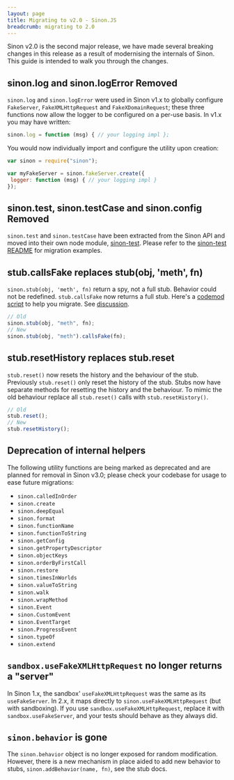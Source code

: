 ```yaml
---
layout: page
title: Migrating to v2.0 - Sinon.JS
breadcrumb: migrating to 2.0
---
```


Sinon v2.0 is the second major release, we have made several breaking changes in this release as a result of modernising the internals of Sinon. This guide is intended to walk you through the changes.

## sinon.log and sinon.logError Removed

`sinon.log` and `sinon.logError` were used in Sinon v1.x to globally configure `FakeServer`, `FakeXMLHttpRequest` and `FakeXDomainRequest`; these three functions now allow the logger to be configured on a per-use basis. In v1.x you may have written:

```js
sinon.log = function (msg) { // your logging impl };
```

You would now individually import and configure the utility upon creation:

```js
var sinon = require("sinon");

var myFakeServer = sinon.fakeServer.create({
 logger: function (msg) { // your logging impl }
});
```

## sinon.test, sinon.testCase and sinon.config Removed

`sinon.test` and `sinon.testCase` have been extracted from the Sinon API and moved into their own node module, [sinon-test](https://www.npmjs.com/package/sinon-test). Please refer to the [sinon-test README](https://github.com/sinonjs/sinon-test/blob/master/README.md) for migration examples.

## stub.callsFake replaces stub(obj, 'meth', fn)

`sinon.stub(obj, 'meth', fn)` return a spy, not a full stub. Behavior could not be redefined. `stub.callsFake`
now returns a full stub. Here's a [codemod script](https://github.com/hurrymaplelad/sinon-codemod) to help you migrate.
See [discussion](https://github.com/sinonjs/sinon/pull/823).

```js
// Old
sinon.stub(obj, "meth", fn);
// New
sinon.stub(obj, "meth").callsFake(fn);
```

## stub.resetHistory replaces stub.reset

`stub.reset()` now resets the history and the behaviour of the stub. Previously `stub.reset()` only reset the history of the stub. Stubs now have separate methods for resetting the history and the behaviour. To mimic the old behaviour replace all `stub.reset()` calls with `stub.resetHistory()`.

```js
// Old
stub.reset();
// New
stub.resetHistory();
```

## Deprecation of internal helpers

The following utility functions are being marked as deprecated and are planned for removal in Sinon v3.0; please check your codebase for usage to ease future migrations:

- `sinon.calledInOrder`
- `sinon.create`
- `sinon.deepEqual`
- `sinon.format`
- `sinon.functionName`
- `sinon.functionToString`
- `sinon.getConfig`
- `sinon.getPropertyDescriptor`
- `sinon.objectKeys`
- `sinon.orderByFirstCall`
- `sinon.restore`
- `sinon.timesInWorlds`
- `sinon.valueToString`
- `sinon.walk`
- `sinon.wrapMethod`
- `sinon.Event`
- `sinon.CustomEvent`
- `sinon.EventTarget`
- `sinon.ProgressEvent`
- `sinon.typeOf`
- `sinon.extend`

## `sandbox.useFakeXMLHttpRequest` no longer returns a "server"

In Sinon 1.x, the sandbox' `useFakeXMLHttpRequest` was the same as its `useFakeServer`. In 2.x, it maps directly to `sinon.useFakeXMLHttpRequest` (but with sandboxing). If you use `sandbox.useFakeXMLHttpRequest`, replace it with `sandbox.useFakeServer`, and your tests should behave as they always did.

## `sinon.behavior` is gone

The `sinon.behavior` object is no longer exposed for random modification. However, there is a new mechanism in place aided to add new behavior to stubs, `sinon.addBehavior(name, fn)`, see the stub docs.
